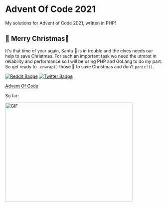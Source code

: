 # Advent Of Code 2021
My solutions for Advent of Code 2021, written in PHP!

## 🎄 Merry Christmas🎄

It's that time of year again, Santa 🎅 is in trouble and the elves needs our help to save Christmas. For such an
important task we need the utmost in reliability and performance so I will be using PHP and GoLang to do my
part. So get ready to `.unwrap()` those 🎁 to save Christmas and don't `panic!()`.

[![Reddit Badge](https://img.shields.io/badge/-Reddit-0e76a8?style=flat-square&logo=Reddit&logoColor=white)](https://www.reddit.com/r/adventofcode/)
[![Twitter Badge](https://img.shields.io/badge/-Twitter-00acee?style=flat-square&logo=Twitter&logoColor=white)](https://twitter.com/AngelGrigorov3)

[Advent Of Code](https://adventofcode.com/)

So far:

<img align="center" alt="GIF" src="https://user-images.githubusercontent.com/45225789/145084372-cd4fcff1-7c7a-4d4d-8b92-9b06e026a8b1.png" width="408" height="318" />

